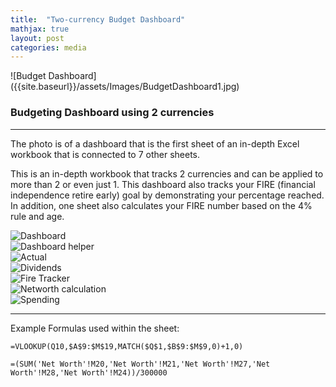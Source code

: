 ```yaml
---
title:  "Two-currency Budget Dashboard"
mathjax: true
layout: post
categories: media
---
```

<head>
  <!-- other head stuff... -->
  <link rel="stylesheet" href="{{site.baseurl}}/assets/css/flickity.css" media="screen">
  <link rel="stylesheet" href="{{site.baseurl}}/assets/css/fullscreen.css">
</head>
<body>
  <!-- all your great html... -->
  <script src="{{site.baseurl}}/assets/js/flickity.pkgd.js"></script>
  <script src="{{site.baseurl}}/assets/js/fullscreen.js"></script>
</body>
![Budget Dashboard]({{site.baseurl}}/assets/Images/BudgetDashboard1.jpg)

### Budgeting Dashboard using 2 currencies
---
The photo is of a dashboard that is the first sheet of an in-depth Excel workbook that is connected to 7 other sheets.

This is an in-depth workbook that tracks 2 currencies and can be applied to more than 2 or even just 1. This dashboard also tracks your FIRE (financial independence retire early) goal by demonstrating your percentage reached. In addition, one sheet also calculates your FIRE number based on the 4% rule and age.

<div class="carousel"
  data-flickity='{ "imagesLoaded": true, "percentPosition": false,"adaptiveHeight": true,"fullscreen": true }'>
  <div class="carousel-cell">
    <img src="{{site.baseurl}}/assets/Images/BudgetDashboard1.jpg" alt="Dashboard" />
  </div>
  <div class="carousel-cell">
   <img src="{{site.baseurl}}/assets/Images/Dashboard_helper.jpg" alt="Dashboard helper" />
  </div>
  <div class="carousel-cell">
   <img src="{{site.baseurl}}/assets/Images/Actual.jpg" alt="Actual" />
  </div>
  <div class="carousel-cell">
   <img src="{{site.baseurl}}/assets/Images/Dividends.jpg" alt="Dividends" />  
  </div>
  <div class="carousel-cell">
   <img src="{{site.baseurl}}/assets/Images/FIRE%20tracker.jpg" alt="Fire Tracker" />
  </div>
  <div class="carousel-cell">
   <img src="{{site.baseurl}}/assets/Images/Networth.jpg" alt="Networth calculation" />  
  </div>
  <div class="carousel-cell">
   <img src="{{site.baseurl}}/assets/Images/Spending.jpg" alt="Spending" />  
  </div>

  ---

Example Formulas used within the sheet:
```
=VLOOKUP(Q10,$A$9:$M$19,MATCH($Q$1,$B$9:$M$9,0)+1,0)
```
```
=(SUM('Net Worth'!M20,'Net Worth'!M21,'Net Worth'!M27,'Net Worth'!M28,'Net Worth'!M24))/300000
```